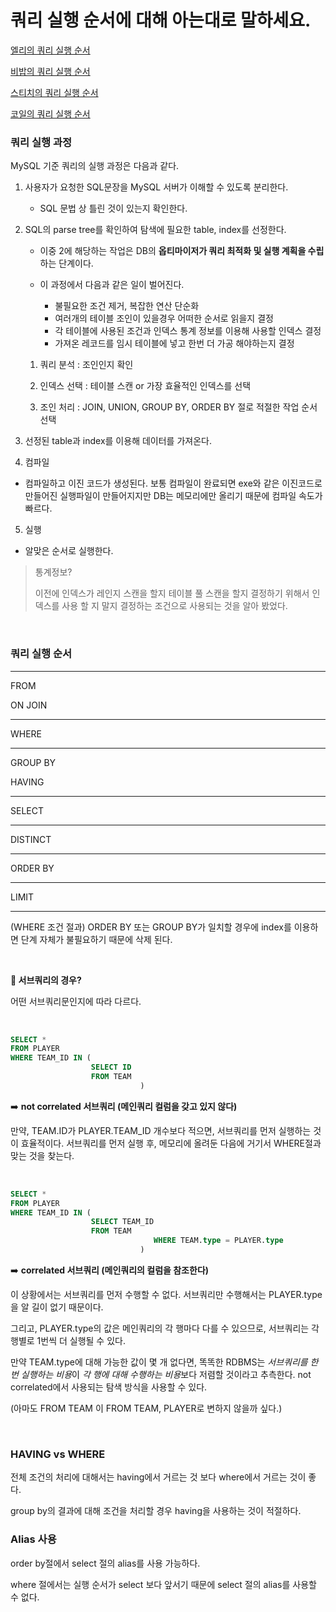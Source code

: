 # 쿼리 실행 순서에 대해 아는대로 말하세요.

[엘리의 쿼리 실행 순서](elly-query-execution-order.md)

[비밥의 쿼리 실행 순서](bebop.md)

[스티치의 쿼리 실행 순서](stitch.md)

[코일의 쿼리 실행 순서](coyle.md)

### 쿼리 실행 과정

MySQL 기준 쿼리의 실행 과정은 다음과 같다.

1. 사용자가 요청한 SQL문장을 MySQL 서버가 이해할 수 있도록 분리한다.

   - SQL 문법 상 틀린 것이 있는지 확인한다.

2. SQL의 parse tree를 확인하여 탐색에 필요한 table, index를 선정한다.

   - 이중 2에 해당하는 작업은 DB의 **옵티마이저가 쿼리 최적화 및 실행 계획을 수립**하는 단계이다.

   - 이 과정에서 다음과 같은 일이 벌어진다.
     - 불필요한 조건 제거, 복잡한 연산 단순화
     - 여러개의 테이블 조인이 있을경우 어떠한 순서로 읽을지 결정
     - 각 테이블에 사용된 조건과 인덱스 통계 정보를 이용해 사용할 인덱스 결정
     - 가져온 레코드를 임시 테이블에 넣고 한번 더 가공 해야하는지 결정

   1. 쿼리 분석 : 조인인지 확인

   2. 인덱스 선택 : 테이블 스캔 or 가장 효율적인 인덱스를 선택

   3. 조인 처리 : JOIN, UNION, GROUP BY, ORDER BY 절로 적절한 작업 순서 선택

3. 선정된 table과 index를 이용해 데이터를 가져온다.

4. 컴파일

 - 컴파일하고 이진 코드가 생성된다. 보통 컴파일이 완료되면 exe와 같은 이진코드로 만들어진 실행파일이 만들어지지만 DB는 메모리에만 올리기 때문에 컴파일 속도가 빠르다.

5. 실행

 - 알맞은 순서로 실행한다.

> 통계정보?
>
> 이전에 인덱스가 레인지 스캔을 할지 테이블 풀 스캔을 할지 결정하기 위해서 인덱스를 사용 할 지 말지 결정하는 조건으로 사용되는 것을 알아 봤었다.

<br/>

### 쿼리 실행 순서

---

FROM

ON 
JOIN

---

WHERE

---

GROUP BY

HAVING

---

SELECT

---

DISTINCT

---

ORDER BY

---

LIMIT

---

(WHERE 조건 절과) ORDER BY 또는 GROUP BY가 일치할 경우에 index를 이용하면 단계 자체가 불필요하기 때문에 삭제 된다.

<br/>

**🤔 서브쿼리의 경우?**

어떤 서브쿼리문인지에 따라 다르다.

<br/>

```sql
SELECT *
FROM PLAYER
WHERE TEAM_ID IN (
                  SELECT ID
                  FROM TEAM
  							 )
```

➡️ **not correlated 서브쿼리 (메인쿼리 컬럼을 갖고 있지 않다)**

만약, TEAM.ID가 PLAYER.TEAM_ID 개수보다 적으면, 서브쿼리를 먼저 실행하는 것이 효율적이다.
서브쿼리를 먼저 실행 후, 메모리에 올려둔 다음에 거기서 WHERE절과 맞는 것을 찾는다.

<br/>

```sql
SELECT *
FROM PLAYER
WHERE TEAM_ID IN (
                  SELECT TEAM_ID
                  FROM TEAM
  								WHERE TEAM.type = PLAYER.type
  							 )
```

➡️ **correlated 서브쿼리 (메인쿼리의 컬럼을 참조한다)**

이 상황에서는 서브쿼리를 먼저 수행할 수 없다. 서브쿼리만 수행해서는 PLAYER.type을 알 길이 없기 때문이다. 

그리고, PLAYER.type의 값은 메인쿼리의 각 행마다 다를 수 있으므로, 서브쿼리는 각 행별로 1번씩 더 실행될 수 있다.



만약 TEAM.type에 대해 가능한 값이 몇 개 없다면, 똑똑한 RDBMS는 *서브쿼리를 한 번 실행하는 비용*이 *각 행에 대해 수행하는 비용*보다 저렴할 것이라고 추측한다. not correlated에서 사용되는 탐색 방식을 사용할 수 있다.

(아마도 FROM TEAM 이 FROM TEAM, PLAYER로 변하지 않을까 싶다.)

<br/>

### HAVING vs WHERE

전체 조건의 처리에 대해서는 having에서 거르는 것 보다 where에서 거르는 것이 좋다.

group by의 결과에 대해 조건을 처리할 경우 having을 사용하는 것이 적절하다.

### Alias 사용

order by절에서 select 절의 alias를 사용 가능하다.

where 절에서는 실행 순서가 select 보다 앞서기 때문에 select 절의 alias를 사용할 수 없다.